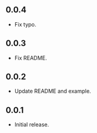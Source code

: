 ## 0.0.4

* Fix typo.

## 0.0.3

* Fix README.

## 0.0.2

* Update README and example.

## 0.0.1

* Initial release.
